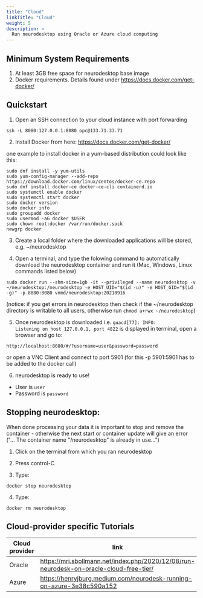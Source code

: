 ```yaml
---
title: "Cloud"
linkTitle: "Cloud"
weight: 5
description: >
  Run neurodesktop using Oracle or Azure cloud computing
---
```


## Minimum System Requirements
1. At least 3GB free space for neurodesktop base image
2. Docker requirements. Details found under https://docs.docker.com/get-docker/

## Quickstart
1. Open an SSH connection to your cloud instance with port forwarding
```
ssh -L 8080:127.0.0.1:8080 opc@133.71.33.71
```

2. Install Docker from here: https://docs.docker.com/get-docker/ 

one example to install docker in a yum-based distribution could look like this:
```
sudo dnf install -y yum-utils 
sudo yum-config-manager --add-repo https://download.docker.com/linux/centos/docker-ce.repo
sudo dnf install docker-ce docker-ce-cli containerd.io
sudo systemctl enable docker
sudo systemctl start docker
sudo docker version
sudo docker info
sudo groupadd docker
sudo usermod -aG docker $USER
sudo chown root:docker /var/run/docker.sock
newgrp docker
```

3. Create a local folder where the downloaded applications will be stored, e.g. ~/neurodesktop

4. Open a terminal, and type the folowing command to automatically download the neurodesktop container and run it (Mac, Windows, Linux commands listed below) 

```
sudo docker run --shm-size=1gb -it --privileged --name neurodesktop -v ~/neurodesktop:/neurodesktop -e HOST_UID="$(id -u)" -e HOST_GID="$(id -g)" -p 8080:8080 vnmd/neurodesktop:20210916
```
(notice: if you get errors in neurodesktop then check if the ~/neurodesktop directory is writable to all users, otherwise run `chmod a+rwx ~/neurodesktop`)

5. Once neurodesktop is downloaded i.e. `guacd[77]: INFO:        Listening on host 127.0.0.1, port 4822` is displayed in terminal, open a browser and go to:
```
http://localhost:8080/#/?username=user&password=password
```
or open a VNC Client and connect to port 5901 (for this -p 5901:5901 has to be added to the docker call)

6. neurodesktop is ready to use!
- User is `user`
- Password is `password`

## Stopping neurodesktop:
When done processing your data it is important to stop and remove the container - otherwise the next start or container update will give an error ("... The container name "/neurodesktop" is already in use...")
1. Click on the terminal from which you ran neurodesktop

2. Press control-C

3. Type:
```
docker stop neurodesktop
```
4. Type:
```
docker rm neurodesktop
```


## Cloud-provider specific Tutorials 
| Cloud provider | link                                                                                    |
|----------------|-----------------------------------------------------------------------------------------|
| Oracle         | https://mri.sbollmann.net/index.php/2020/12/08/run-neurodesk-on-oracle-cloud-free-tier/ |
| Azure          | https://henryjburg.medium.com/neurodesk-running-on-azure-3e38c590a152                   |
